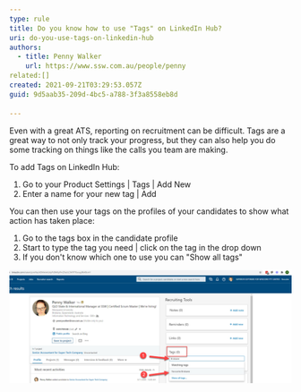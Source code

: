 ```yaml
---
type: rule
title: Do you know how to use "Tags" on LinkedIn Hub?
uri: do-you-use-tags-on-linkedin-hub
authors:
  - title: Penny Walker
    url: https://www.ssw.com.au/people/penny
related:[]
created: 2021-09-21T03:29:53.057Z
guid: 9d5aab35-209d-4bc5-a788-3f3a8558eb8d

---
```

Even with a great ATS, reporting on recruitment can be difficult. Tags are a great way to not only track your progress, but they can also help you do some tracking on things like the calls you team are making.

<!--endintro-->

To add Tags on LinkedIn Hub:

1. Go to your Product Settings | Tags | Add New
2. Enter a name for your new tag | Add

You can then use your tags on the profiles of your candidates to show what action has taken place:

1. Go to the tags box in the candidate profile
2. Start to type the tag you need | click on the tag in the drop down
3. If you don't know which one to use you can "Show all tags"

![Figure: Tags help you track activity in the LinkedIn Hub](linkedin-tags.jpg)

